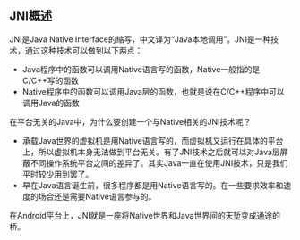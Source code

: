## JNI概述

JNI是Java Native Interface的缩写，中文译为“Java本地调用”。JNI是一种技术，通过这种技术可以做到以下两点：

* Java程序中的函数可以调用Native语言写的函数，Native一般指的是C/C++写的函数
* Native程序中的函数可以调用Java层的函数，也就是说在C/C++程序中可以调用Java的函数

在平台无关的Java中，为什么要创建一个与Native相关的JNI技术呢？

* 承载Java世界的虚拟机是用Native语言写的，而虚拟机又运行在具体的平台上，所以虚拟机本身无法做到平台无关。有了JNI技术之后就可以对Java层屏蔽不同操作系统平台之间的差异了。其实Java一直在使用JNI技术，只是我们平时较少用到罢了。
* 早在Java语言诞生前，很多程序都是用Native语言写的。在一些要求效率和速度的场合还是需要Native语言参与的。

在Android平台上，JNI就是一座将Native世界和Java世界间的天堑变成通途的桥。